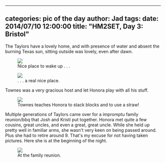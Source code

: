 
---
categories: pic of the day
author: Jad
tags: 
date: 2014/07/10 12:00:00
title: "HM2SET, Day 3: Bristol"
---
The Taylors have a lovely home, and with presence of water and absent the burning Texas sun, sitting outside was lovely, even after dawn.

<figure>
<img src="/img/2014/07/10/img_20140710_054813691_hdr_medium.jpg" />
<figcaption>Nice place to wake up . . .</figcaption>
</figure>

<figure>
<img src="/img/2014/07/10/img_20140710_062042043_hdr_medium.jpg" />
<figcaption>. . . a real nice place.</figcaption>
</figure>

Townes was a very gracious host and let Honora play with all his stuff.

<figure>
<img src="/img/2014/07/10/img_20140710_124509239_large.jpg" />
<figcaption>Townes teaches Honora to stack blocks and to use a straw!</figcaption>
</figure>

Multiple generations of Taylors came over for a impromptu family reunion/bbq that Josh and Kristi put together.  Honora met quite a few cousins, great uncles, and even a great, great uncle.  While she held up pretty well in familiar arms, she wasn't very keen on being passed around.  Plus she had to retire around 9.  That's my excuse for not having taken pictures.  Here she is at the beginning of the night.

<figure>
<img src="/img/2014/07/10/img_20140710_181325868_hdr_medium.jpg" />
<figcaption>At the family reunion.</figcaption>
</figure>
